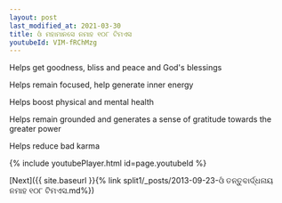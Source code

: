 ```yaml
---
layout: post
last_modified_at: 2021-03-30
title: ଓଁ ମହାମାନସେ ନମାହ ୧୦୮ ଟିମଏସ
youtubeId: VIM-fRChMzg
---
```

 
 
Helps get goodness, bliss and peace and God's blessings
 
Helps remain focused, help generate inner energy 
 
Helps boost physical and mental health 
 
Helps remain grounded and generates a sense of gratitude towards the greater power 
 
Helps reduce bad karma
 
 
 
 


{% include youtubePlayer.html id=page.youtubeId %}
 
[Next]({{ site.baseurl }}{% link  split1/_posts/2013-09-23-ଓଁ ତନ୍ତୁବାର୍ଦ୍ଧନାୟ ନମାହ ୧୦୮ ଟିମଏସ.md%})
 
